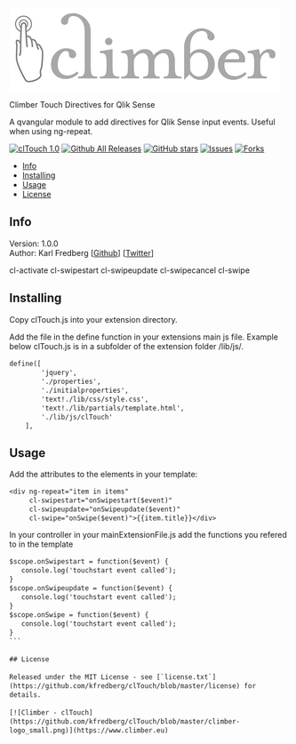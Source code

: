 [![Climber - clTouch](https://github.com/kfredberg/clTouch/blob/master/cl-touch_large.png)](https://www.climber.eu)

Climber Touch Directives for Qlik Sense

A qvangular module to add directives for Qlik Sense input events. Useful when using ng-repeat.

[![clTouch 1.0](https://img.shields.io/badge/clTouch-1.0-brightgreen.svg?style=flat)](https://github.com/KFredberg/clTouch)
[![Github All Releases](https://img.shields.io/github/downloads/KFredberg/clTouch/total.svg?maxAge=2592000)](https://github.com/KFredberg/clTouch)
[![GitHub stars](https://img.shields.io/github/stars/KFredberg/clTouch.svg)](https://github.com/KFredberg/clTouch/stargazers)
[![Issues](https://img.shields.io/github/issues/KFredberg/clTouch.svg)](https://github.com/KFredberg/clTouch/issues)
[![Forks](https://img.shields.io/github/forks/KFredberg/clTouch.svg)](https://github.com/KFredberg/clTouch/network)


* [Info](#info)
* [Installing](#installingloading)
* [Usage](#usage)
* [License](#license)

## Info

Version: 1.0.0    
Author: Karl Fredberg [[Github](https://github.com/kfredberg)] [[Twitter](https://twitter.com/Controllanten)]  

cl-activate
cl-swipestart
cl-swipeupdate
cl-swipecancel
cl-swipe  

## Installing

Copy clTouch.js into your extension directory.

Add the file in the define function in your extensions main js file. Example below clTouch.js is in a subfolder of the extension folder /lib/js/.

```
define([
        'jquery',
        './properties',
        './initialproperties',
        'text!./lib/css/style.css',
        'text!./lib/partials/template.html',
        './lib/js/clTouch'
    ],
```

## Usage

Add the attributes to the elements in your template:
````
<div ng-repeat="item in items" 
	 cl-swipestart="onSwipestart($event)" 
	 cl-swipeupdate="onSwipeupdate($event)" 
	 cl-swipe="onSwipe($event)">{{item.title}}</div>
````
In your controller in your mainExtensionFile.js add the functions you refered to in the template

````
$scope.onSwipestart = function($event) {
   console.log('touchstart event called');
}
$scope.onSwipeupdate = function($event) {
   console.log('touchstart event called');
}
$scope.onSwipe = function($event) {
   console.log('touchstart event called');
}
```

## License

Released under the MIT License - see [`license.txt`](https://github.com/kfredberg/clTouch/blob/master/license) for details.

[![Climber - clTouch](https://github.com/kfredberg/clTouch/blob/master/climber-logo_small.png)](https://www.climber.eu)
